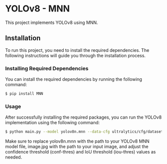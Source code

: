 # YOLOv8 - MNN

This project implements YOLOv8 using MNN.

## Installation

To run this project, you need to install the required dependencies. The following instructions will guide you through the installation process.

### Installing Required Dependencies

You can install the required dependencies by running the following command:

```bash
$ pip install MNN
```

### Usage

After successfully installing the required packages, you can run the YOLOv8 implementation using the following command:

```bash
$ python main.py --model yolov8n.mnn --data-cfg ultralytics/cfg/datasets/coco.yam --img image.jpg --conf-thres 0.5 --iou-thres 0.5
```

Make sure to replace yolov8n.mnn with the path to your YOLOv8 MNN model file, image.jpg with the path to your input image, and adjust the confidence threshold (conf-thres) and IoU threshold (iou-thres) values as needed.
